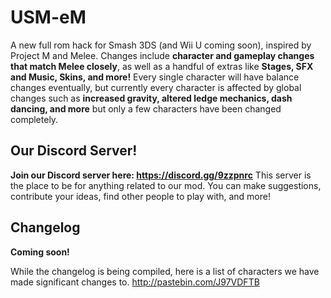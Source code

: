 # USM-eM
A new full rom hack for Smash 3DS (and Wii U coming soon), inspired by Project M and Melee.  Changes include **character and gameplay changes that match Melee closely**, as well as a handful of extras like **Stages, SFX and Music, Skins, and more!** Every single character will have balance changes eventually, but currently every character is affected by global changes such as **increased gravity, altered ledge mechanics, dash dancing, and more** but only a few characters have been changed completely. 
## Our Discord Server!
**Join our Discord server here: https://discord.gg/9zzpnrc**
This server is the place to be for anything related to our mod. You can make suggestions, contribute your ideas, find other people to play with, and more!
## Changelog
**Coming soon!**

While the changelog is being compiled, here is a list of characters we have made significant changes to. http://pastebin.com/J97VDFTB

